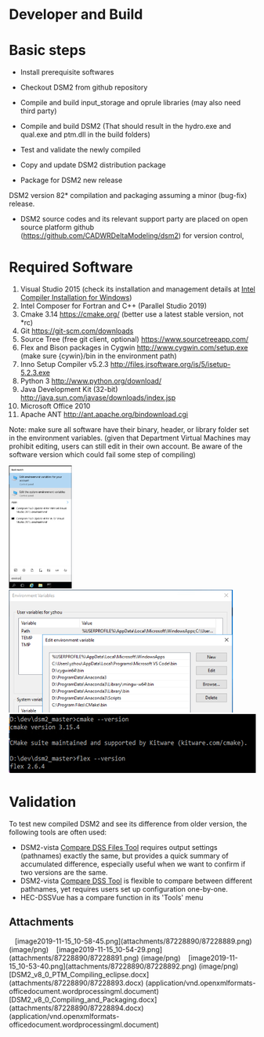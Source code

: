 # Developer and Build

# **Basic steps**

- Install prerequisite softwares

- Checkout DSM2 from github repository

- Compile and build input_storage and oprule libraries (may also need
    third party)

- Compile and build DSM2 (That should result in the hydro.exe and
    qual.exe and ptm.dll in the build folders)

- Test and validate the newly compiled

- Copy and update DSM2 distribution package

- Package for DSM2 new release

DSM2 version 82\* compilation and packaging assuming a minor (bug-fix)
release.

- DSM2 source codes and its relevant support party are placed on open
    source platform github
    (<a href="https://github.com/CADWRDeltaModeling/dsm2"
    rel="nofollow">https://github.com/CADWRDeltaModeling/dsm2</a>) for
    version control,

# **Required Software**

1. Visual Studio 2015 (check its installation and management details
    at [Intel Compiler Installation for
    Windows](http://msb-confluence/display/DM/Intel+Compiler+Installation+for+Windows))
2. Intel Composer for Fortran and C++ (Parallel Studio 2019)
3. Cmake
    3.14 <a href="https://cmake.org/" rel="nofollow">https://cmake.org/</a> (better
    use a latest stable version, not \*rc)
4. Git <a href="https://git-scm.com/downloads"
    rel="nofollow">https://git-scm.com/downloads</a>
5. Source Tree (free git client, optional)
    <a href="https://www.sourcetreeapp.com/"
    rel="nofollow">https://www.sourcetreeapp.com/</a>
6. Flex and Bison packages in Cygwin
    <a href="http://www.cygwin.com/setup.exe"
    rel="nofollow">http://www.cygwin.com/setup.exe</a>  (make
    sure {cywin}/bin in the environment path)
7. Inno Setup Compiler v5.2.3
    <a href="http://files.jrsoftware.org/is/5/isetup-5.2.3.exe"
    rel="nofollow">http://files.jrsoftware.org/is/5/isetup-5.2.3.exe</a>
8. Python 3 <a href="http://www.python.org/download/"
    rel="nofollow">http://www.python.org/download/</a>
9. Java Development Kit (32-bit)
    <a href="http://java.sun.com/javase/downloads/index.jsp"
    rel="nofollow">http://java.sun.com/javase/downloads/index.jsp</a>
10. Microsoft Office 2010
11. Apache ANT <http://ant.apache.org/bindownload.cgi>

Note: make sure all software have their binary, header, or library
folder set in the environment variables. (given that Department Virtual
Machines may prohibit editing, users can still edit in their own
account. Be aware of the software version which could fail some step of
compiling)

<img src="attachments/87228890/87228892.png"
data-image-src="attachments/87228890/87228892.png"
data-unresolved-comment-count="0" data-linked-resource-id="87228892"
data-linked-resource-version="1" data-linked-resource-type="attachment"
data-linked-resource-default-alias="image2019-11-15_10-53-40.png"
data-base-url="http://msb-confluence"
data-linked-resource-content-type="image/png"
data-linked-resource-container-id="87228890"
data-linked-resource-container-version="2" height="250" /><img src="attachments/87228890/87228891.png"
data-image-src="attachments/87228890/87228891.png"
data-unresolved-comment-count="0" data-linked-resource-id="87228891"
data-linked-resource-version="1" data-linked-resource-type="attachment"
data-linked-resource-default-alias="image2019-11-15_10-54-29.png"
data-base-url="http://msb-confluence"
data-linked-resource-content-type="image/png"
data-linked-resource-container-id="87228890"
data-linked-resource-container-version="2" height="250" /><img src="attachments/87228890/87228889.png"
data-image-src="attachments/87228890/87228889.png"
data-unresolved-comment-count="0" data-linked-resource-id="87228889"
data-linked-resource-version="1" data-linked-resource-type="attachment"
data-linked-resource-default-alias="image2019-11-15_10-58-45.png"
data-base-url="http://msb-confluence"
data-linked-resource-content-type="image/png"
data-linked-resource-container-id="87228890"
data-linked-resource-container-version="2" height="120" />

# **Validation**

To test new compiled DSM2 and see its difference from older version, the
following tools are often used:

- DSM2-vista [Compare DSS Files
    Tool](http://msb-confluence/display/DM/Compare+DSS+Files+Tool) requires
    output settings (pathnames) exactly the same, but provides a quick
    summary of accumulated difference, especially useful when we want to
    confirm if two versions are the same.
- DSM2-vista [Compare DSS
    Tool](http://msb-confluence/display/DM/Compare+DSS+Tool) is flexible
    to compare between different pathnames, yet requires users set up
    configuration one-by-one.
- HEC-DSSVue has a compare function in its 'Tools' menu

## Attachments

<img src="images/icons/bullet_blue.gif" width="8" height="8" />
[image2019-11-15_10-58-45.png](attachments/87228890/87228889.png)
(image/png)  
<img src="images/icons/bullet_blue.gif" width="8" height="8" />
[image2019-11-15_10-54-29.png](attachments/87228890/87228891.png)
(image/png)  
<img src="images/icons/bullet_blue.gif" width="8" height="8" />
[image2019-11-15_10-53-40.png](attachments/87228890/87228892.png)
(image/png)  
<img src="images/icons/bullet_blue.gif" width="8" height="8" />
[DSM2_v8_0_PTM_Compiling_eclipse.docx](attachments/87228890/87228893.docx)
(application/vnd.openxmlformats-officedocument.wordprocessingml.document)  
<img src="images/icons/bullet_blue.gif" width="8" height="8" />
[DSM2_v8_0_Compiling_and_Packaging.docx](attachments/87228890/87228894.docx)
(application/vnd.openxmlformats-officedocument.wordprocessingml.document)  
